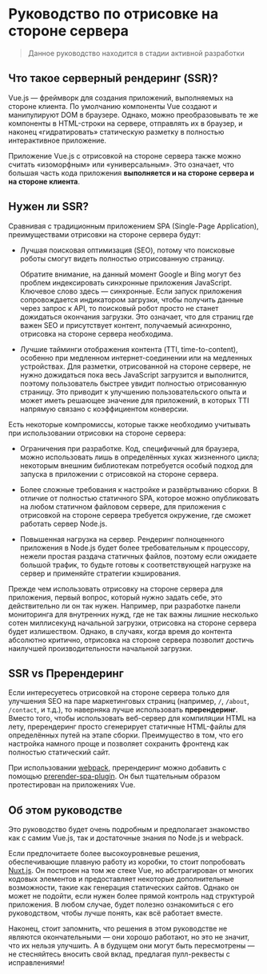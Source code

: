 # Руководство по отрисовке на стороне сервера

> Данное руководство находится в стадии активной разработки

## Что такое серверный рендеринг (SSR)?

Vue.js — фреймворк для создания приложений, выполняемых на стороне клиента. По умолчанию компоненты Vue создают и манипулируют DOM в браузере. Однако, можно преобразовывать те же компоненты в HTML-строки на сервере, отправлять их в браузер, и наконец «гидратировать» статическую разметку в полностью интерактивное приложение.

Приложение Vue.js с отрисовкой на стороне сервера также можно считать «изоморфным» или «универсальным». Это означает, что большая часть кода приложения **выполняется и на стороне сервера и на стороне клиента**.

## Нужен ли SSR?

Сравнивая с традиционным приложением SPA (Single-Page Application), преимуществами отрисовки на стороне сервера будут:

- Лучшая поисковая оптимизация (SEO), потому что поисковые роботы смогут видеть полностью отрисованную страницу.

  Обратите внимание, на данный момент Google и Bing могут без проблем индексировать синхронные приложения JavaScript. Ключевое слово здесь — синхронные. Если запуск приложения сопровождается индикатором загрузки, чтобы получить данные через запрос к API, то поисковый робот просто не станет дожидаться окончания загрузки. Это означает, что для страниц где важен SEO и присутствует контент, получаемый асинхронно, отрисовка на стороне сервера необходима.

- Лучшие тайминги отображения контента (TTI, time-to-content), особенно при медленном интернет-соединении или на медленных устройствах. Для разметки, отрисованной на стороне сервере, не нужно дожидаться пока весь JavaScript загрузится и выполнится, поэтому пользователь быстрее увидит полностью отрисованную страницу. Это приводит к улучшению пользовательского опыта и может иметь решающее значение для приложений, в которых TTI напрямую связано с коэффициентом конверсии.

Есть некоторые компромиссы, которые также необходимо учитывать при использовании отрисовки на стороне сервера:

- Ограничения при разработке. Код, специфичный для браузера, можно использовать лишь в определённых хуках жизненного цикла; некоторым внешним библиотекам потребуется особый подход для запуска в приложении с отрисовкой на стороне сервера.

- Более сложные требования к настройке и развёртыванию сборки. В отличие от полностью статичного SPA, которое можно опубликовать на любом статичном файловом сервере, для приложения с отрисовкой на стороне сервера требуется окружение, где сможет работать сервер Node.js.

- Повышенная нагрузка на сервер. Рендеринг полноценного приложения в Node.js будет более требовательным к процессору, нежели простая раздача статичных файлов, поэтому если ожидаете большой трафик, то будьте готовы к соответствующей нагрузке на сервер и применяйте стратегии кэширования.

Прежде чем использовать отрисовку на стороне сервера для приложения, первый вопрос, который нужно задать себе, это действительно ли он так нужен. Например, при разработке панели мониторинга для внутренних нужд, где не так важны лишние несколько сотен миллисекунд начальной загрузки, отрисовка на стороне сервера будет излишеством. Однако, в случаях, когда время до контента абсолютно критично, отрисовка на стороне сервера позволит достичь наилучшей производительности начальной загрузки.

## SSR vs Пререндеринг

Если интересуетесь отрисовкой на стороне сервера только для улучшения SEO на паре маркетинговых страниц (например, `/`, `/about`, `/contact`, и т.д.), то наверняка лучше использовать **пререндеринг**. Вместо того, чтобы использовать веб-сервер для компиляции HTML на лету, пререндеринг просто сгенерирует статичные HTML-файлы для определённых путей на этапе сборки. Преимущество в том, что его настройка намного проще и позволяет сохранить фронтенд как полностью статический сайт.

При использовании [webpack](https://webpack.js.org/), пререндеринг можно добавить с помощью [prerender-spa-plugin](https://github.com/chrisvfritz/prerender-spa-plugin). Он был тщательным образом протестирован на приложениях Vue.

## Об этом руководстве

<!-- [//]: # 'TODO: This guide is focused on server-rendered Single-Page Applications using Node.js as the server. Mixing Vue SSR with other backend setups is a topic of its own and briefly discussed in a [dedicated section].' -->

Это руководство будет очень подробным и предполагает знакомство как с самим Vue.js, так и достаточные знания по Node.js и webpack.

Если предпочитаете более высокоуровневые решения, обеспечивающие плавную работу из коробки, то стоит попробовать [Nuxt.js](https://nuxtjs.org/). Он построен на том же стеке Vue, но абстрагирован от многих кодовых элементов и предоставляет некоторые дополнительные возможности, такие как генерация статических сайтов. Однако он может не подойти, если нужен более прямой контроль над структурой приложения. В любом случае, будет полезно ознакомиться с его руководством, чтобы лучше понять, как всё работает вместе.

<!-- [//]: # 'TODO: As you read along, it would be helpful to refer to the official [HackerNews Demo](https://github.com/vuejs/vue-hackernews-2.0/), which makes use of most of the techniques covered in this guide' -->

Наконец, стоит запомнить, что решения в этом руководстве не являются окончательными — они хорошо работают, но это не значит, что их нельзя улучшить. А в будущем они могут быть пересмотрены — не стесняйтесь вносить свой вклад, предлагая пулл-реквесты с исправлениями!
